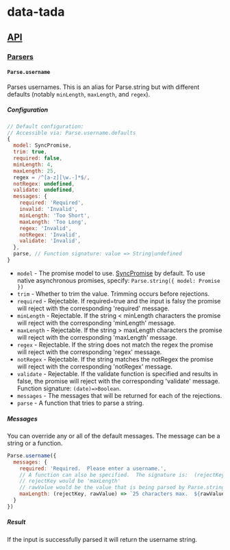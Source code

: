 # data-tada

## [API](api.md)

### [Parsers](api.parse.md)

#### `Parse.username`

Parses usernames.  This is an alias for Parse.string but with different defaults (notably `minLength`,
`maxLength`, and `regex`).

##### Configuration
```js
// Default configuration:
// Accessible via: Parse.username.defaults
{
  model: SyncPromise,
  trim: true,
  required: false,
  minLength: 4,
  maxLength: 25,
  regex = /^[a-z][\w.-]*$/,
  notRegex: undefined,
  validate: undefined,
  messages: {
    required: 'Required',
    invalid: 'Invalid',
    minLength: 'Too Short',
    maxLength: 'Too Long',
    regex: 'Invalid',
    notRegex: 'Invalid',
    validate: 'Invalid',
  },
  parse, // Function signature: value => String|undefined
}
```

- `model` - The promise model to use.  [SyncPromise](api.sync-promise.md) by default.  To use native asynchronous promises, specify: `Parse.string({ model: Promise })`
- `trim` - Whether to trim the value.  Trimming occurs before rejections.
- `required` - Rejectable.  If required=true and the input is falsy the promise will reject with the corresponding 'required' message.
- `minLength` - Rejectable.  If the string < minLength characters the promise will reject with the corresponding 'minLength' message.
- `maxLength` - Rejectable.  If the string > maxLength characters the promise will reject with the corresponding 'maxLength' message.
- `regex` - Rejectable.  If the string does not match the regex the promise will reject with the corresponding 'regex' message.
- `notRegex` - Rejectable.  If the string matches the notRegex the promise will reject with the corresponding 'notRegex' message.
- `validate` - Rejectable.  If the validate function is specified and results in false, the promise will reject with the corresponding 'validate' message.  Function signature: `(date)=>Boolean`.
- `messages` - The messages that will be returned for each of the rejections.
- `parse` - A function that tries to parse a string.

##### Messages
You can override any or all of the default messages.  The message can be a string or a function.
```js
Parse.username({
  messages: {
    required: 'Required.  Please enter a username.',
    // A function can also be specified.  The signature is:  (rejectKey, rawValue) => Any
    // rejectKey would be 'maxLength'
    // rawValue would be the value that is being parsed by Parse.string
    maxLength: (rejectKey, rawValue) => `25 characters max.  ${rawValue.length}/25`
  }
})
```

##### Result
If the input is successfully parsed it will return the username string.
